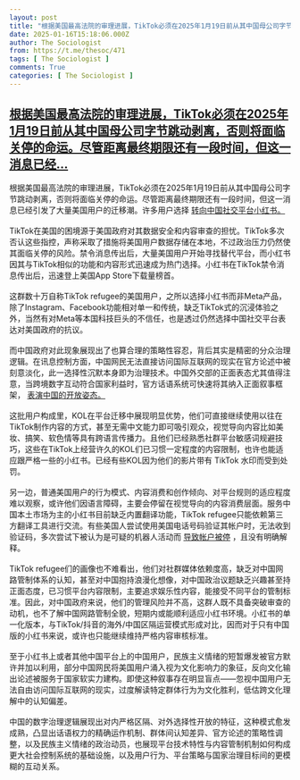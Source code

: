 ```yaml
---
layout: post
title: "根据美国最高法院的审理进展，TikTok必须在2025年1月19日前从其中国母公司字节跳动剥离，否则将面临关停的命运。尽管距离最终期限还有一段时间，但这一消息已经"
date: 2025-01-16T15:18:06.000Z
author: The Sociologist
from: https://t.me/thesoc/471
tags: [ The Sociologist ]
comments: True
categories: [ The Sociologist ]
---
```

<!--1737040686000-->
[根据美国最高法院的审理进展，TikTok必须在2025年1月19日前从其中国母公司字节跳动剥离，否则将面临关停的命运。尽管距离最终期限还有一段时间，但这一消息已经...](https://t.me/thesoc/471)
------

<div>
<p>根据美国最高法院的审理进展，TikTok必须在2025年1月19日前从其中国母公司字节跳动剥离，否则将面临关停的命运。尽管距离最终期限还有一段时间，但这一消息已经引发了大量美国用户的迁移潮。许多用户选择 <a href="https://www.reuters.com/technology/china-gives-wary-welcome-influx-tiktok-refugees-rednote-2025-01-15/" target="_blank" rel="noopener" onclick="return confirm('Open this link?\n\n'+this.href);">转向中国社交平台小红书。</a><br><br>TikTok在美国的困境源于美国政府对其数据安全和内容审查的担忧。TikTok多次否认这些指控，声称采取了措施将美国用户数据存储在本地，不过政治压力仍然使其面临关停的风险。禁令消息传出后，大量美国用户开始寻找替代平台，而小红书因其与TikTok相似的功能和内容形式迅速成为热门选择。小红书在TikTok禁令消息传出后，迅速登上美国App Store下载量榜首。<br><br>这群数十万自称TikTok refugee的美国用户，之所以选择小红书而非Meta产品，除了Instagram、Facebook功能相对单一和传统，缺乏TikTok式的沉浸体验之外，当然有对Meta等本国科技巨头的不信任，也是透过仍然选择中国社交平台表达对美国政府的抗议。<br><br>而中国政府对此现象展现出了也算合理的策略性容忍，背后其实是精密的分众治理逻辑。在讯息控制方面，中国网民无法直接访问国际互联网的现实在官方论述中被刻意淡化，此一选择性沉默本身即为治理技术。中国外交部的正面表态尤其值得注意，当跨境数字互动符合国家利益时，官方话语系统可快速将其纳入正面叙事框架， <a href="https://www.chinadaily.com.cn/a/202501/16/WS6788736ca310f1265a1db40d.html" target="_blank" rel="noopener" onclick="return confirm('Open this link?\n\n'+this.href);">表演中国的开放姿态。</a><br><br>这批用户构成里，KOL在平台迁移中展现明显优势，他们可直接继续使用以往在TikTok制作内容的方式，甚至无需中文能力即可吸引观众，视觉导向内容比如美妆、搞笑、软色情等具有跨语言传播力。且他们已经熟悉社群平台敏感词规避技巧，这些在TikTok上经营许久的KOL们已习惯一定程度的内容限制，也许也能适应跟严格一些的小红书。已经有些KOL因为他们的影片带有 TikTok 水印而受到处罚。<br><br>另一边，普通美国用户的行为模式、内容消费和创作倾向、对平台规则的适应程度难以观察，或许他们因语言障碍，主要会停留在视觉导向的内容消费层面。服务中国本土市场为主的小红书目前缺乏内置翻译功能，TikTok refugee只能依赖第三方翻译工具进行交流。有些美国人尝试使用美国电话号码验证其帐户时，无法收到验证码，多次尝试下被认为是可疑的机器人活动而 <a href="https://www.tiktok.com/@ladiimomochan/video/7459450526581722411" target="_blank" rel="noopener" onclick="return confirm('Open this link?\n\n'+this.href);">导致帐户被停</a> ，且没有明确解释。<br><br>TikTok refugee们的画像也不难看出，他们对社群媒体依赖度高，缺乏对中国网路管制体系的认知，甚至对中国抱持浪漫化想像，对中国政治议题缺乏兴趣甚至持正面态度，已习惯平台内容限制，主要追求娱乐性内容，能接受不同平台的管制标准。因此，对中国政府来说，他们的管理风险并不高，这群人既不具备突破审查的动机，也不了解中国网路管制全貌，短期内或能顺利适应小红书环境。小红书的单一化版本，与TikTok/抖音的海外/中国区隔运营模式形成对比，因而对于只有中国版的小红书来说，或许也只能继续维持严格内容审核标准。<br><br>至于小红书上或者其他中国平台上的中国用户，民族主义情绪的短暂爆发被官方默许并加以利用，部分中国网民将美国用户涌入视为文化影响力的象征，反向文化输出论述被服务于国家软实力建构。即使这种叙事存在明显盲点——忽视中国用户无法自由访问国际互联网的现实，过度解读特定群体行为为文化胜利，低估跨文化理解中的认知偏差。<br><br>中国的数字治理逻辑展现出对内严格区隔、对外选择性开放的特征，这种模式愈发成熟，凸显出话语权力的精确运作机制、群体间认知差异、官方论述的策略性调整，以及民族主义情绪的政治动员，也展现平台技术特性与内容管制机制如何构成更大社会控制系统的基础设施，以及用户行为、平台策略与国家治理目标间的更模糊的互动关系。</p>
</div>
